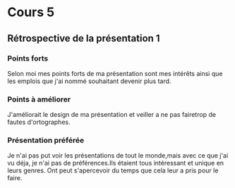 # Cours 5
## Rétrospective de la présentation 1

### Points forts
Selon moi mes points forts de ma présentation sont mes intérêts ainsi que les emplois que j'ai nommé souhaitant devenir plus tard.

### Points à améliorer
J'améliorait le design de ma présentation et veiller a ne pas fairetrop de fautes d'ortographes.  

### Présentation préférée
Je n'ai pas put voir les présentations de tout le monde,mais avec ce que j'ai vu déja, je n'ai pas de préférences.Ils étaient tous intéressant et unique en leurs genres. Ont peut s'apercevoir du temps que cela leur a pris pour le faire. 
